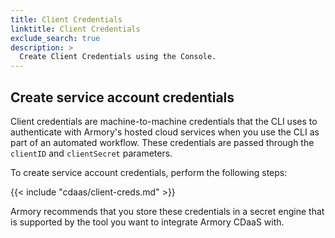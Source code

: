 ```yaml
---
title: Client Credentials
linktitle: Client Credentials
exclude_search: true
description: >
  Create Client Credentials using the Console.
---
```


## Create service account credentials

Client credentials are machine-to-machine credentials that the CLI uses to authenticate with Armory's hosted cloud services when you use the CLI as part of an automated workflow. These credentials are passed through the `clientID` and `clientSecret` parameters.

To create service account credentials, perform the following steps:

{{< include "cdaas/client-creds.md" >}}

Armory recommends that you store these credentials in a secret engine that is supported by the tool you want to integrate Armory CDaaS with.